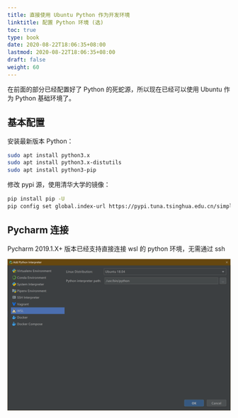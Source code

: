 ```yaml
---
title: 直接使用 Ubuntu Python 作为开发环境
linktitle: 配置 Python 环境 (选) 
toc: true
type: book
date: 2020-08-22T18:06:35+08:00
lastmod: 2020-08-22T18:06:35+08:00
draft: false
weight: 60
---
```


在前面的部分已经配置好了 Python 的死蛇源，所以现在已经可以使用 Ubuntu 作为 Python 基础环境了。

## 基本配置

安装最新版本 Python：

```bash
sudo apt install python3.x
sudo apt install python3.x-distutils
sudo apt install python3-pip
```

修改 pypi 源，使用清华大学的镜像：

```bash
pip install pip -U
pip config set global.index-url https://pypi.tuna.tsinghua.edu.cn/simple
```

## Pycharm 连接

Pycharm 2019.1.X+ 版本已经支持直接连接 wsl 的 python 环境，无需通过 ssh

![pycharm 添加 wsl 解释器](https://raw.githubusercontent.com/szthanatos/image-host/master/pycharm-wsl.png)
